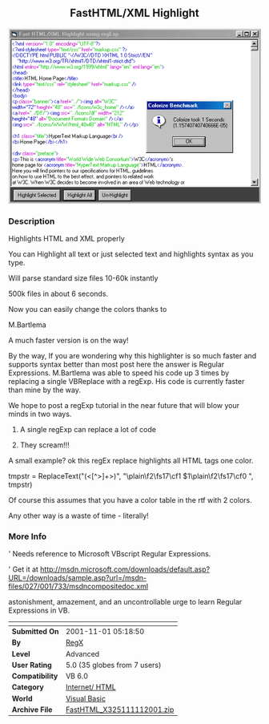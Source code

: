 ﻿<div align="center">

## FastHTML/XML Highlight

<img src="PIC200111185057815.gif">
</div>

### Description

Highlights HTML and XML properly

You can Highlight all text or just selected text and highlights syntax as you type.

Will parse standard size files 10-60k instantly

500k files in about 6 seconds.

Now you can easily change the colors thanks to

M.Bartlema

A much faster version is on the way!

By the way, If you are wondering why this highlighter is so much faster and supports syntax better than most post here the answer is Regular Expressions. M.Bartlema was able to speed his code up 3 times by replacing a single VBReplace with a regExp. His code is currently faster than mine by the way.

We hope to post a regExp tutorial in the near future that will blow your minds in two ways.

1. A single regExp can replace a lot of code

2. They scream!!!

A small example? ok this regEx replace highlights all HTML tags one color.

tmpstr = ReplaceText("(<[^>]+>)", "\plain\f2\fs17\cf1 $1\plain\f2\fs17\cf0 ", tmpstr)

Of course this assumes that you have a color table in the rtf with 2 colors.

Any other way is a waste of time - literally!
 
### More Info
 
' Needs reference to Microsoft VBscript Regular Expressions.

' Get it at http://msdn.microsoft.com/downloads/default.asp?URL=/downloads/sample.asp?url=/msdn-files/027/001/733/msdncompositedoc.xml

astonishment, amazement, and an uncontrollable urge to learn Regular Expressions in VB.


<span>             |<span>
---                |---
**Submitted On**   |2001-11-01 05:18:50
**By**             |[RegX](https://github.com/Planet-Source-Code/PSCIndex/blob/master/ByAuthor/regx.md)
**Level**          |Advanced
**User Rating**    |5.0 (35 globes from 7 users)
**Compatibility**  |VB 6\.0
**Category**       |[Internet/ HTML](https://github.com/Planet-Source-Code/PSCIndex/blob/master/ByCategory/internet-html__1-34.md)
**World**          |[Visual Basic](https://github.com/Planet-Source-Code/PSCIndex/blob/master/ByWorld/visual-basic.md)
**Archive File**   |[FastHTML\_X325111112001\.zip](https://github.com/Planet-Source-Code/regx-fasthtml-xml-highlight__1-28566/archive/master.zip)








